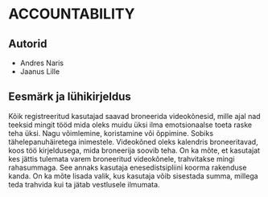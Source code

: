 # ACCOUNTABILITY

## Autorid

* Andres Naris <br> 
* Jaanus Lille

## Eesmärk ja lühikirjeldus

Kõik registreeritud kasutajad saavad broneerida videokõnesid, mille ajal nad teeksid mingit tööd mida oleks muidu üksi ilma emotsionaalse toeta raske teha üksi. Nagu võimlemine, koristamine või õppimine. Sobiks tähelepanuhäiretega inimestele. Videokõned oleks kalendris broneeritavad, koos töö kirjeldusega, mida broneerija soovib teha. On ka mõte, et kasutajat kes jättis tulemata varem broneeritud videokõnele, trahvitakse mingi rahasummaga. See annaks kasutaja enesedistsipliini koorma rakenduse kanda. On ka mõte lisada valik, kus kasutaja võib sisestada summa, millega teda trahvida kui ta jätab vestlusele ilmumata.
